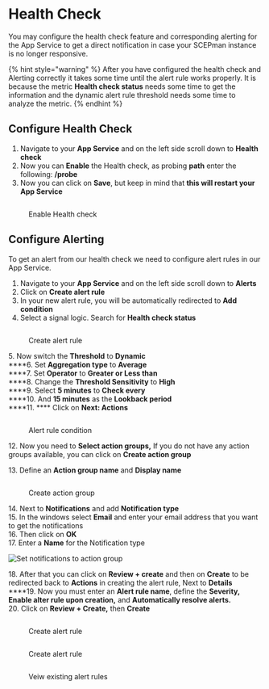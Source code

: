 # Health Check

You may configure the health check feature and corresponding alerting for the App Service to get a direct notification in case your SCEPman instance is no longer responsive.

{% hint style="warning" %}
After you have configured the health check and Alerting correctly it takes some time until the alert rule works properly. It is because the metric **Health check status** needs some time to get the information and the dynamic alert rule threshold needs some time to analyze the metric.
{% endhint %}

## Configure Health Check

1. Navigate to your **App Service** and on the left side scroll down to **Health check**
2. Now you can **Enable** the Health check, as probing **path** enter the following: **/probe**
3. Now you can click on **Save**, but keep in mind that **this will restart your App Service**

<figure><img src="../../.gitbook/assets/2022-12-27 13_04_05.png" alt=""><figcaption><p>Enable Health check</p></figcaption></figure>

## Configure Alerting

To get an alert from our health check we need to configure alert rules in our App Service.

1. Navigate to your **App Service** and on the left side scroll down to **Alerts**
2. Click on **Create alert rule**
3. In your new alert rule, you will be automatically redirected to **Add condition**
4. Select a signal logic. Search for **Health check status**

<figure><img src="../../.gitbook/assets/2022-12-27 12_13_22.png" alt=""><figcaption><p>Create alert rule</p></figcaption></figure>

5\. Now switch the **Threshold** to **Dynamic**\
****6. Set **Aggregation type** to **Average**\
****7. Set **Operator** to **Greater or Less than**\
****8. Change the **Threshold Sensitivity** to **High**\
****9. Select **5 minutes** to **Check every**\
****10. And **15 minutes** as the **Lookback period**\
****11. **** Click on **Next: Actions**

<figure><img src="../../.gitbook/assets/2022-12-27 10_34_32 (1).png" alt=""><figcaption><p>Alert rule condition</p></figcaption></figure>

12\. Now you need to **Select action groups,** If you do not have any action groups available, you can click on **Create action group**

13\. Define an **Action group name** and **Display name**

<figure><img src="../../.gitbook/assets/2022-12-27 12_29_38.png" alt=""><figcaption><p>Create action group</p></figcaption></figure>

14\. Next to **Notifications** and add **Notification type**\
15\. In the windows select **Email** and enter your email address that you want to get the notifications\
16\. Then click on **OK**\
17\. Enter a **Name** for the Notification type

![Set notifications to action group](../../.gitbook/assets/screen-shot-2021-01-19-at-11.11.40.png)

18\. After that you can click on **Review + create** and then on **Create** to be redirected back to **Actions** in creating the alert rule, Next to **Details**\
****19. Now you must enter an **Alert rule name**, define the **Severity, Enable alter rule upon creation,** and **Automatically resolve alerts.**\
20\. Click on **Review + Create,** then **Create**

<figure><img src="../../.gitbook/assets/2022-12-27 12_41_27.png" alt=""><figcaption><p>Create alert rule</p></figcaption></figure>

<figure><img src="../../.gitbook/assets/2022-12-27 12_43_31.png" alt=""><figcaption><p>Create alert rule</p></figcaption></figure>

<figure><img src="../../.gitbook/assets/2022-12-27 12_46_42.png" alt=""><figcaption><p>Veiw existing alert rules</p></figcaption></figure>

